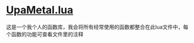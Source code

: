# [UpaMetal.lua](../../../automation/include/UpaMetal.lua)
这是一个我个人的函数库，我会将所有经常使用的函数都整合在此lua文件中，每个函数的功能可查看文件里的注释  